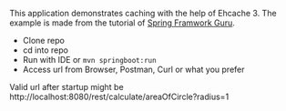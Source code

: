 This application demonstrates caching with the help of Ehcache 3. 
The example is made from the tutorial of [Spring Framwork Guru](https://springframework.guru/using-ehcache-3-in-spring-boot).

* Clone repo
* cd into repo
* Run with IDE or `mvn springboot:run`
* Access url from Browser, Postman, Curl or what you prefer

Valid url after startup might be http://localhost:8080/rest/calculate/areaOfCircle?radius=1
